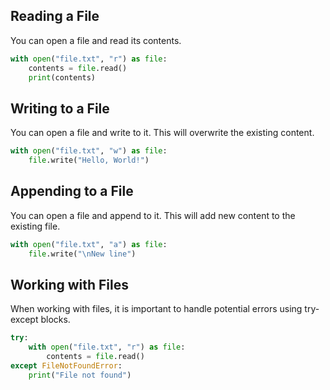 ## Reading a File
You can open a file and read its contents.
```python
with open("file.txt", "r") as file:
    contents = file.read()
    print(contents)
```

## Writing to a File
You can open a file and write to it. This will overwrite the existing content.
```python
with open("file.txt", "w") as file:
    file.write("Hello, World!")
```

## Appending to a File
You can open a file and append to it. This will add new content to the existing file.
```python
with open("file.txt", "a") as file:
    file.write("\nNew line")
```

## Working with Files
When working with files, it is important to handle potential errors using try-except blocks.
```python
try:
    with open("file.txt", "r") as file:
        contents = file.read()
except FileNotFoundError:
    print("File not found")
```
